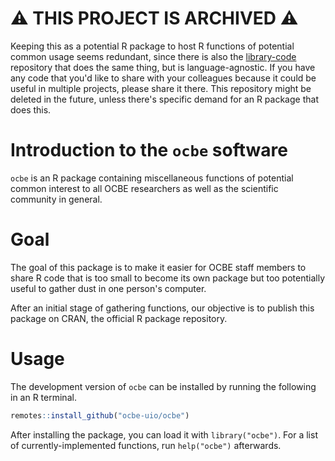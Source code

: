 # ⚠️ THIS PROJECT IS ARCHIVED ⚠️

Keeping this as a potential R package to host R functions of potential common usage seems redundant, since there is also the [library-code](https://github.com/ocbe-uio/library-code) repository that does the same thing, but is language-agnostic. If you have any code that you'd like to share with your colleagues because it could be useful in multiple projects, please share it there. This repository might be deleted in the future, unless there's specific demand for an R package that does this.

# Introduction to the `ocbe` software

`ocbe` is an R package containing miscellaneous functions of potential common interest to all OCBE researchers as well as the scientific community in general.

# Goal

The goal of this package is to make it easier for OCBE staff members to share R code that is too small to become its own package but too potentially useful to gather dust in one person's computer.

After an initial stage of gathering functions, our objective is to publish this package on CRAN, the official R package repository.

# Usage

The development version of `ocbe` can be installed by running the following in an R terminal.

```r
remotes::install_github("ocbe-uio/ocbe")
```

After installing the package, you can load it with `library("ocbe")`. For a list of currently-implemented functions, run `help("ocbe")` afterwards.
